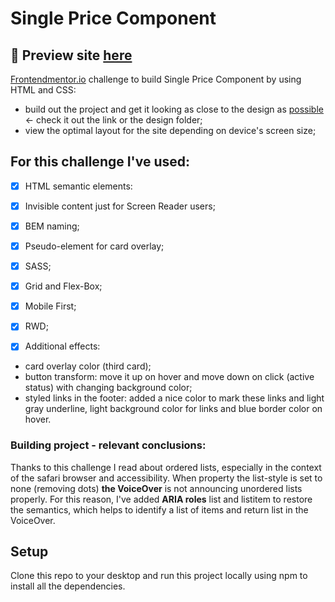 
# Single Price Component

## 🎥 Preview site [here](https://szymonrojek.github.io/single-price-grid-component/)

[Frontendmentor.io](https://www.frontendmentor.io/dashboard) challenge to build Single Price Component by using HTML and CSS:

* build out the project and get it looking as close to the design as [possible](https://www.frontendmentor.io/challenges/single-price-grid-component-5ce41129d0ff452fec5abbbc) &#8592; check it out the link or the design folder;
* view the optimal layout for the site depending on device's screen size;

## **For this challenge I've used:**
* [x] HTML semantic elements:
* [x] Invisible content just for Screen Reader users;
* [x] BEM naming;
* [x] Pseudo-element for card overlay;
* [x] SASS;
* [x] Grid and Flex-Box;
* [x] Mobile First;
* [x] RWD;

* [x] Additional effects: 
- card overlay color (third card);
- button transform: move it up on hover and move down on click (active status) with changing background color;
- styled links in the footer: added a nice color to mark these links and light gray underline, light background color for links and blue border color on hover.


### Building project - relevant conclusions:

Thanks to this challenge I read about ordered lists, especially in the context of the safari browser and accessibility. When property the list-style is set to none (removing dots) **the VoiceOver** is not announcing unordered lists properly. For this reason, I've added **ARIA roles** list and listitem to restore the semantics, which helps to identify a list of items and return list in the VoiceOver.


## Setup

Clone this repo to your desktop and run this project locally using npm to install all the dependencies.